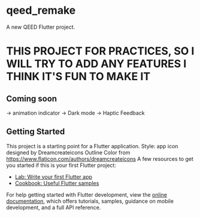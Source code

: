 # qeed_remake

A new QEED Flutter project.

# THIS PROJECT FOR PRACTICES, SO I WILL TRY TO ADD ANY FEATURES I THINK IT'S FUN TO MAKE IT 

## Coming soon
-> animation indicator
-> Dark mode 
-> Haptic Feedback 


## Getting Started


This project is a starting point for a Flutter application.
Style:
app icon designed by Dreamcreateicons Outline Color from https://www.flaticon.com/authors/dreamcreateicons
A few resources to get you started if this is your first Flutter project:

- [Lab: Write your first Flutter app](https://docs.flutter.dev/get-started/codelab)
- [Cookbook: Useful Flutter samples](https://docs.flutter.dev/cookbook)

For help getting started with Flutter development, view the
[online documentation](https://docs.flutter.dev/), which offers tutorials,
samples, guidance on mobile development, and a full API reference.
